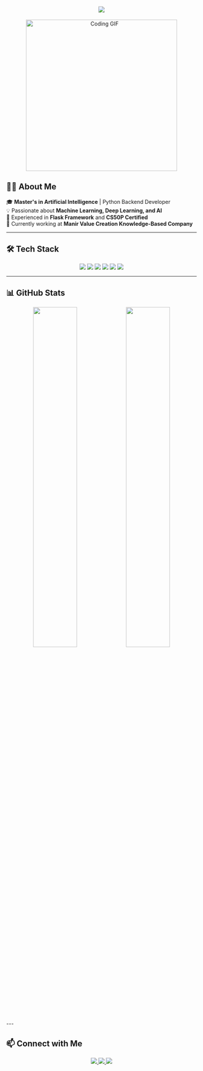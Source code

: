<h1 align="center"> 
  <img src="https://readme-typing-svg.herokuapp.com?font=Fira+Code&duration=2000&color=36BCF7&center=true&vCenter=true&lines=Hey%2C+I'm+Ehsan+Lak!;AI+Researcher+%26+Backend+Developer;Python+%7C+Flask+%7C+Machine+Learning" />
</h1>

<p align="center">
  <img src="https://media.giphy.com/media/2IudUHdI075HL02Pkk/giphy.gif" width="400" alt="Coding GIF"/>
</p>

## 👨‍💻 About Me  
🎓 **Master's in Artificial Intelligence** | Python Backend Developer  
💡 Passionate about **Machine Learning, Deep Learning, and AI**  
🚀 Experienced in **Flask Framework** and **CS50P Certified**  
📍 Currently working at **Manir Value Creation Knowledge-Based Company**  

---

## 🛠️ Tech Stack  
<p align="center">
  <img src="https://img.shields.io/badge/Python-3776AB?style=for-the-badge&logo=python&logoColor=white" />
  <img src="https://img.shields.io/badge/Flask-000000?style=for-the-badge&logo=flask&logoColor=white" />
  <img src="https://img.shields.io/badge/TensorFlow-FF6F00?style=for-the-badge&logo=tensorflow&logoColor=white" />
  <img src="https://img.shields.io/badge/Scikit--Learn-F7931E?style=for-the-badge&logo=scikit-learn&logoColor=white" />
  <img src="https://img.shields.io/badge/Django-092E20?style=for-the-badge&logo=django&logoColor=white" />
  <img src="https://img.shields.io/badge/GitHub-181717?style=for-the-badge&logo=github&logoColor=white" />
</p>

---

## 📊 GitHub Stats

<p align="center">
  <img src="https://github-readme-stats.vercel.app/api?username=ehsunpy&show_icons=true&theme=radical" width="48%" />
  <img src="https://github-readme-streak-stats.herokuapp.com/?user=ehsunpy&theme=radical" width="48%" />
</p>
---

## 📫 Connect with Me  
<p align="center">
  <a href="https://github.com/Ehsunpy" target="_blank">
    <img src="https://img.shields.io/github/followers/Ehsunpy?label=Follow&style=social" />
  </a>
  <a href="https://linkedin.com/in/ehsunpy" target="_blank">
    <img src="https://img.shields.io/badge/LinkedIn-Connect-blue?style=flat&logo=linkedin" />
  </a>
  <a href="https://twitter.com/ehsunpy" target="_blank">
    <img src="https://img.shields.io/badge/Twitter-Follow-blue?style=flat&logo=twitter" />
  </a>
</p>